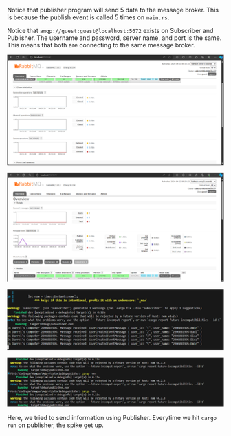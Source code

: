 Notice that publisher program will send 5 data to the message broker. This is because the publish event is called 5 times on `main.rs`.

Notice that `amqp://guest:guest@localhost:5672` exists on Subscriber and Publisher. The username and password, server name, and port is the same. This means that both are connecting to the same message broker.

![RabbitMQ Screenshot](RabbitMQ.png "RabbitMQ")

![RabbitMQ Screenshot](RabbitMQ_Connection.png "RabbitMQ")

![RabbitMQ Screenshot](TerminalSubscriber.png "RabbitMQ")

![RabbitMQ Screenshot](TerminalPublisherpng.png "RabbitMQ")

Here, we tried to send information using Publisher. Everytime we hit `cargo run` on publisher, the spike get up.
